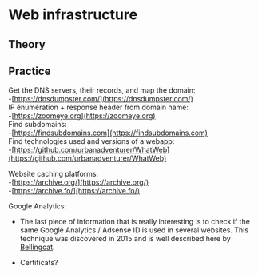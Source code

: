 # Web infrastructure

## Theory <a id="theory"></a>

## Practice <a id="practice"></a>

Get the DNS servers, their records, and map the domain:  
-[https://dnsdumpster.com/](https://dnsdumpster.com/)  
IP énumération + response header from domain name:  
-[https://zoomeye.org](https://zoomeye.org)  
Find subdomains:  
-[https://findsubdomains.com](https://findsubdomains.com)  
Find technologies used and versions of a webapp:  
-[https://github.com/urbanadventurer/WhatWeb](https://github.com/urbanadventurer/WhatWeb)

Website caching platforms:  
-[https://archive.org/](https://archive.org/)  
-[https://archive.fo/](https://archive.fo/)

Google Analytics:
  - The last piece of information that is really interesting is to check if the same Google Analytics / Adsense ID is used in several websites. This technique was discovered in 2015 and is well described here by [Bellingcat](https://www.bellingcat.com/resources/how-tos/2015/07/23/unveiling-hidden-connections-with-google-analytics-ids/).

* Certificats?

